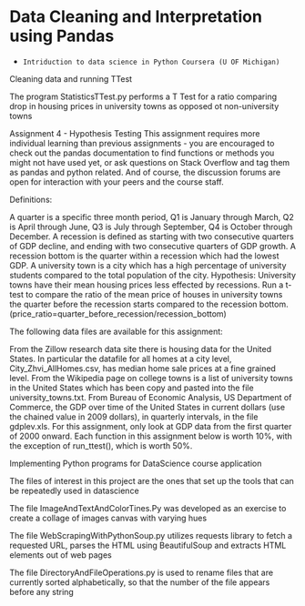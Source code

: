 # Data Cleaning and Interpretation using Pandas 
*     Intriduction to data science in Python Coursera (U OF Michigan)

Cleaning data and running TTest

The program StatisticsTTest.py performs a T Test for a ratio comparing drop in housing prices in university towns as opposed ot non-university towns

Assignment 4 - Hypothesis Testing
This assignment requires more individual learning than previous assignments - you are encouraged to check out the pandas documentation to find functions or methods you might not have used yet, or ask questions on Stack Overflow and tag them as pandas and python related. And of course, the discussion forums are open for interaction with your peers and the course staff.

Definitions:

A quarter is a specific three month period, Q1 is January through March, Q2 is April through June, Q3 is July through September, Q4 is October through December.
A recession is defined as starting with two consecutive quarters of GDP decline, and ending with two consecutive quarters of GDP growth.
A recession bottom is the quarter within a recession which had the lowest GDP.
A university town is a city which has a high percentage of university students compared to the total population of the city.
Hypothesis: University towns have their mean housing prices less effected by recessions. Run a t-test to compare the ratio of the mean price of houses in university towns the quarter before the recession starts compared to the recession bottom. (price_ratio=quarter_before_recession/recession_bottom)

The following data files are available for this assignment:

From the Zillow research data site there is housing data for the United States. In particular the datafile for all homes at a city level, City_Zhvi_AllHomes.csv, has median home sale prices at a fine grained level.
From the Wikipedia page on college towns is a list of university towns in the United States which has been copy and pasted into the file university_towns.txt.
From Bureau of Economic Analysis, US Department of Commerce, the GDP over time of the United States in current dollars (use the chained value in 2009 dollars), in quarterly intervals, in the file gdplev.xls. For this assignment, only look at GDP data from the first quarter of 2000 onward.
Each function in this assignment below is worth 10%, with the exception of run_ttest(), which is worth 50%.






Implementing Python programs for DataScience course application

The files of interest in this project are the ones that set up the tools that can be repeatedly used in datascience

The file ImageAndTextAndColorTines.Py was developed as an exercise to create a collage of images canvas with varying hues

The file WebScrapingWithPythonSoup.py utilizes requests library to fetch a requested URL, parses the HTML using BeautifulSoup and extracts HTML elements out of web pages

The file DirectoryAndFileOperations.py is used to rename files that are currently sorted alphabetically, so that the number of the file appears before any string





